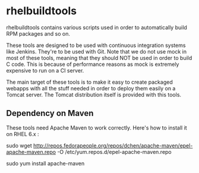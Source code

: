 # rhelbuildtools

rhelbuildtools contains various scripts used in order to automatically build RPM packages and so on. 

These tools are designed to be used with continuous integration systems like Jenkins. They're to be used with Git. Note that we do not use mock in most of these tools, meaning that they should NOT be used in order to build C code. This is because of performance reasons as mock is extremely expensive to run on a CI server.

The main target of these tools is to make it easy to create packaged webapps with all the stuff needed in order to deploy them easily on a Tomcat server. The Tomcat distribution itself is provided with this tools.

## Dependency on Maven

These tools need Apache Maven to work correctly. Here's how to install it on RHEL 6.x :

   sudo wget http://repos.fedorapeople.org/repos/dchen/apache-maven/epel-apache-maven.repo -O /etc/yum.repos.d/epel-apache-maven.repo

   sudo yum install apache-maven
